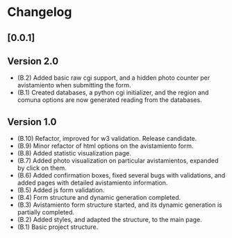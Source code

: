 Changelog
=========
## [0.0.1]

Version 2.0
-----------
- (B.2) Added basic raw cgi support, and a hidden photo counter per avistamiento when submitting the form.
- (B.1) Created databases, a python cgi initializer, 
  and the region and comuna options are now generated reading from the databases. 

Version 1.0
-----------
- (B.10) Refactor, improved for w3 validation. Release candidate.
- (B.9) Minor refactor of html options on the avistamiento form.
- (B.8) Added statistic visualization page.
- (B.7) Added photo visualization on particular avistamientos, expanded by click on them.
- (B.6) Added confirmation boxes, fixed several bugs with validations, and added pages with detailed avistamiento information.
- (B.5) Added js form validation.
- (B.4) Form structure and dynamic generation completed.
- (B.3) Avistamiento form structure started, and its dynamic generation is partially completed.
- (B.2) Added styles, and adapted the structure, to the main page.
- (B.1) Basic project structure.